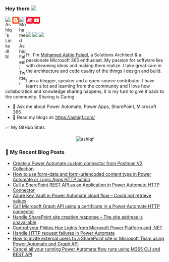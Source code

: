 ### Hey there <img src="https://media.giphy.com/media/hvRJCLFzcasrR4ia7z/giphy.gif" width="25px">
<a href="https://www.linkedin.com/in/ashiqf/">
  <img align="left" alt="Ashiq's LinkedIN" width="22px" src="https://raw.githubusercontent.com/peterthehan/peterthehan/master/assets/linkedin.svg" />
</a>
<a href="https://ashiqf.com">
  <img align="left" alt="Mohamed Ashiq Faleel | Blog" width="22px" src="https://github.com/edent/SuperTinyIcons/blob/master/images/svg/blogger.svg" />
</a>
<a href="https://twitter.com/AshiqfFaleel">
  <img align="left" alt="Mohamed Ashiq Faleel | Twitter" width="22px" src="https://raw.githubusercontent.com/peterthehan/peterthehan/master/assets/twitter.svg" />
</a>
<a href="https://www.meetup.com/cloudjourneyusergroup">
  <img align="left" alt="Cloud Journey User Group" width="22px" src="https://github.com/edent/SuperTinyIcons/blob/master/images/svg/meetup.svg" />
</a>
<a href="https://www.youtube.com/channel/UC8jaFS5wRoWiJovftvBXcQw">
  <img align="left" alt="Mohamed Ashiq Faleel Youtube Channel" width="22px" src="https://github.com/edent/SuperTinyIcons/blob/master/images/svg/youtube.svg" />
</a><br /><br />

![](https://img.shields.io/badge/Microsoft-MCT-red)
![](https://img.shields.io/badge/Microsoft%20365-Consultant-D03902)
![](https://img.shields.io/badge/Power%20Platform-Consultant-702670)


<br />

Hi, I'm [Mohamed Ashiq Faleel](https://ashiqf.com/), a Solutions Architect & a passionate Microsoft 365 enthusiast. My passion for software lies with dreaming ideas and making them realize. I take great care in the architecture and code quality of the things I design and build.

I am a blogger, speaker and a open-source contributor. I have learnt a lot and learning from the community and I love how collaboration and knowledge sharing happens, it is my turn to give it back to the community. Sharing is Caring
- 💬 Ask me about Power Automate, Power Apps, SharePoint, Microsoft 365
- 📰 Read my blogs at: https://ashiqf.com/

📈 My GitHub Stats

<p align="center"> <img src="https://github-readme-stats.vercel.app/api?username=ashiqf&show_icons=true&theme=gotham" alt="ashiqf" />
  
### 📙 My Recent Blog Posts
<!--START_SECTION:feed-->
* [Create a Power Automate custom connector from Postman V2 Collection](https:&#x2F;&#x2F;ashiqf.com&#x2F;2021&#x2F;07&#x2F;29&#x2F;create-a-power-automate-custom-connector-from-postman-v2-collection&#x2F;)
* [How to use form-data and form-urlencoded content type in Power Automate or Logic Apps HTTP action](https:&#x2F;&#x2F;ashiqf.com&#x2F;2021&#x2F;07&#x2F;25&#x2F;how-to-use-form-data-and-form-urlencoded-content-type-in-power-automate-or-logic-apps-http-action&#x2F;)
* [Call a SharePoint REST API as an Application in Power Automate HTTP Connector](https:&#x2F;&#x2F;ashiqf.com&#x2F;2021&#x2F;07&#x2F;18&#x2F;call-a-sharepoint-rest-api-as-an-application-in-power-automate-http-connector&#x2F;)
* [Azure Key Vault in Power Automate cloud flow – Could not retrieve values](https:&#x2F;&#x2F;ashiqf.com&#x2F;2021&#x2F;07&#x2F;18&#x2F;azure-key-vault-in-power-automate-cloud-flow-could-not-retrieve-values&#x2F;)
* [Call Microsoft Graph API using a certificate in a Power Automate HTTP connector](https:&#x2F;&#x2F;ashiqf.com&#x2F;2021&#x2F;07&#x2F;05&#x2F;call-microsoft-graph-api-using-a-certificate-in-a-power-automate-http-connector&#x2F;)
* [Handle SharePoint site creation response – The site address is unavailable](https:&#x2F;&#x2F;ashiqf.com&#x2F;2021&#x2F;07&#x2F;04&#x2F;handle-sharepoint-site-creation-response-the-site-address-is-unavailable&#x2F;)
* [Control your Philips Hue Lights from Microsoft Power Platform and .NET](https:&#x2F;&#x2F;ashiqf.com&#x2F;2021&#x2F;06&#x2F;25&#x2F;control-your-philips-hue-lights-from-microsoft-power-platform-and-net&#x2F;)
* [Handle HTTP request failures in Power Automate](https:&#x2F;&#x2F;ashiqf.com&#x2F;2021&#x2F;06&#x2F;12&#x2F;handle-http-request-failures-in-power-automate&#x2F;)
* [How to invite external users to a SharePoint site or Microsoft Team using Power Automate and Graph API](https:&#x2F;&#x2F;ashiqf.com&#x2F;2021&#x2F;05&#x2F;26&#x2F;how-to-invite-external-users-to-a-sharepoint-site-or-microsoft-team-using-power-automate-and-graph-api&#x2F;)
* [Cancel all your running Power Automate flow runs using M365 CLI and REST API](https:&#x2F;&#x2F;ashiqf.com&#x2F;2021&#x2F;05&#x2F;16&#x2F;cancel-all-your-running-power-automate-flow-runs-using-m365-cli-and-rest-api&#x2F;)
<!--END_SECTION:feed-->
